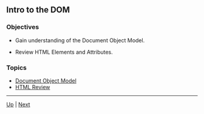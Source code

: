 ## Intro to the DOM

### Objectives

* Gain understanding of the Document Object Model.

* Review HTML Elements and Attributes.

### Topics

*  [Document Object Model](documentObjectModel.md) 
*  [HTML Review](htmlReview.md) 

<hr>

[Up](../README.md) | [Next](documentObjectModel.md)

